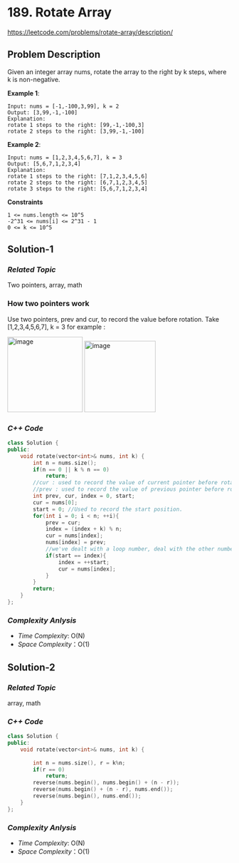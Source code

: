 # 189. Rotate Array
https://leetcode.com/problems/rotate-array/description/


## Problem Description

Given an integer array nums, rotate the array to the right by k steps, where k is non-negative.


**Example 1**:
```
Input: nums = [-1,-100,3,99], k = 2
Output: [3,99,-1,-100]
Explanation: 
rotate 1 steps to the right: [99,-1,-100,3]
rotate 2 steps to the right: [3,99,-1,-100]
```
**Example 2**:
```
Input: nums = [1,2,3,4,5,6,7], k = 3
Output: [5,6,7,1,2,3,4]
Explanation:
rotate 1 steps to the right: [7,1,2,3,4,5,6]
rotate 2 steps to the right: [6,7,1,2,3,4,5]
rotate 3 steps to the right: [5,6,7,1,2,3,4]
```


**Constraints**
```
1 <= nums.length <= 10^5
-2^31 <= nums[i] <= 2^31 - 1
0 <= k <= 10^5
```

## Solution-1

### _Related Topic_
   Two pointers, array, math

### How two pointers work

Use two pointers, prev and cur, to record the value before rotation.
Take [1,2,3,4,5,6,7], k = 3 for example :

<img width="169" alt="image" src="https://user-images.githubusercontent.com/18256877/227723337-893bdce7-9d58-4c5e-b7bc-224cf2db9fb8.png">

<img width="160" alt="image" src="https://user-images.githubusercontent.com/18256877/227723342-ae227363-53c9-4aac-8ca9-dca6679b6832.png">


### _C++ Code_
```cpp
class Solution {
public:
    void rotate(vector<int>& nums, int k) {
        int n = nums.size();
        if(n == 0 || k % n == 0)
            return;
        //cur : used to record the value of current pointer before rotation.
        //prev : used to record the value of previous pointer before rotation.
        int prev, cur, index = 0, start;
        cur = nums[0];
        start = 0; //Used to record the start position.
        for(int i = 0; i < n; ++i){
            prev = cur;
            index = (index + k) % n;
            cur = nums[index];
            nums[index] = prev;
            //we've dealt with a loop number, deal with the other numbers
            if(start == index){
                index = ++start;
                cur = nums[index];
            }
        }
        return;
    }
};
```

### _Complexity Anlysis_
- _Time Complexity_: O(N)
- _Space Complexity_：O(1)


## Solution-2

### _Related Topic_
   array, math



### _C++ Code_
```cpp
class Solution {
public:
    void rotate(vector<int>& nums, int k) {
    
        int n = nums.size(), r = k%n;
        if(r == 0)
            return;
        reverse(nums.begin(), nums.begin() + (n - r));
        reverse(nums.begin() + (n - r), nums.end());
        reverse(nums.begin(), nums.end());
    }
};
```

### _Complexity Anlysis_
- _Time Complexity_: O(N)
- _Space Complexity_：O(1)
